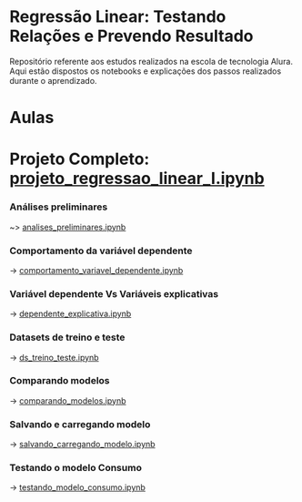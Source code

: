 # Regressão Linear: Testando Relações e Prevendo Resultado

Repositório referente aos estudos realizados na escola de tecnologia Alura. Aqui estão dispostos os notebooks e explicações dos passos realizados durante o aprendizado.

# Aulas
# Projeto Completo: [projeto_regressao_linear_I.ipynb](https://github.com/brunodleite/alura_reg_linear_I/blob/main/projeto_regressao_linear_I.ipynb)

### Análises preliminares
~> [analises_preliminares.ipynb](https://github.com/brunodleite/alura_reg_linear/blob/main/analises_preliminares.ipynb)
### Comportamento da variável dependente
-> [comportamento_variavel_dependente.ipynb](https://github.com/brunodleite/alura_reg_linear/blob/main/comportamento_varivavel_dependente.ipynb)
### Variável dependente Vs Variáveis explicativas
-> [dependente_explicativa.ipynb](https://github.com/brunodleite/alura_reg_linear/blob/main/dependente_explicativa.ipynb) 
### Datasets de treino e teste
-> [ds_treino_teste.ipynb](https://github.com/brunodleite/alura_reg_linear/blob/main/ds_treino_teste.ipynb)
### Comparando modelos
-> [comparando_modelos.ipynb](https://github.com/brunodleite/alura_reg_linear/blob/main/comparando_modelos.ipynb)
### Salvando e carregando modelo
-> [salvando_carregando_modelo.ipynb](https://github.com/brunodleite/alura_reg_linear/blob/main/salvando_carregando_modelo.ipynb)
### Testando o modelo Consumo
-> [testando_modelo_consumo.ipynb](https://github.com/brunodleite/alura_reg_linear/blob/main/testando_modelo_consumo.ipynb)

